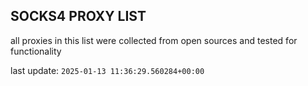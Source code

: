 ## SOCKS4 PROXY LIST

all proxies in this list were collected from open sources and tested for functionality

last update: `2025-01-13 11:36:29.560284+00:00`